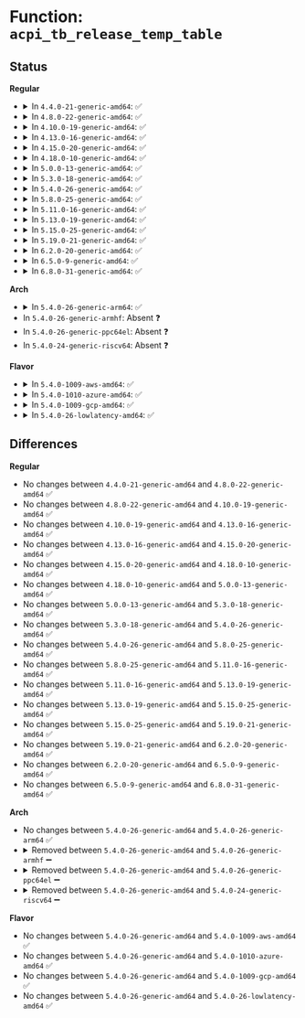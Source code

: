 # Function: <code>acpi_tb_release_temp_table</code>

## Status
<b>Regular</b>
<ul>
<li>
<details>
<summary>In <code>4.4.0-21-generic-amd64</code>: ✅</summary>

```c
void acpi_tb_release_temp_table(struct acpi_table_desc * table_desc)
```

```json
{
  "name": "acpi_tb_release_temp_table",
  "collision_type": "Unique Global",
  "inline_type": "No",
  "funcs": [
    {
      "addr": 18446744071583712527,
      "name": "acpi_tb_release_temp_table",
      "external": true,
      "loc": "drivers/acpi/acpica/tbdata.c:249",
      "file": "drivers/acpi/acpica/tbdata.c",
      "inline": "seen, unknown",
      "caller_inline": [],
      "caller_func": [
        "drivers/acpi/acpica/tbinstal.c:acpi_tb_override_table",
        "drivers/acpi/acpica/tbinstal.c:acpi_tb_install_fixed_table",
        "drivers/acpi/acpica/tbinstal.c:acpi_tb_install_standard_table"
      ]
    }
  ],
  "symbols": [
    {
      "addr": 18446744071583712527,
      "name": "acpi_tb_release_temp_table",
      "section": ".text",
      "bind": "STB_GLOBAL",
      "size": 16
    }
  ]
}
```
</details>
</li>
<li>
<details>
<summary>In <code>4.8.0-22-generic-amd64</code>: ✅</summary>

```c
void acpi_tb_release_temp_table(struct acpi_table_desc * table_desc)
```

```json
{
  "name": "acpi_tb_release_temp_table",
  "collision_type": "Unique Global",
  "inline_type": "No",
  "funcs": [
    {
      "addr": 18446744071584036947,
      "name": "acpi_tb_release_temp_table",
      "external": true,
      "loc": "drivers/acpi/acpica/tbdata.c:249",
      "file": "drivers/acpi/acpica/tbdata.c",
      "inline": "seen, unknown",
      "caller_inline": [],
      "caller_func": [
        "drivers/acpi/acpica/tbinstal.c:acpi_tb_override_table",
        "drivers/acpi/acpica/tbinstal.c:acpi_tb_install_standard_table",
        "drivers/acpi/acpica/tbinstal.c:acpi_tb_install_fixed_table"
      ]
    }
  ],
  "symbols": [
    {
      "addr": 18446744071584036947,
      "name": "acpi_tb_release_temp_table",
      "section": ".text",
      "bind": "STB_GLOBAL",
      "size": 16
    }
  ]
}
```
</details>
</li>
<li>
<details>
<summary>In <code>4.10.0-19-generic-amd64</code>: ✅</summary>

```c
void acpi_tb_release_temp_table(struct acpi_table_desc * table_desc)
```

```json
{
  "name": "acpi_tb_release_temp_table",
  "collision_type": "Unique Global",
  "inline_type": "No",
  "funcs": [
    {
      "addr": 18446744071584179105,
      "name": "acpi_tb_release_temp_table",
      "external": true,
      "loc": "drivers/acpi/acpica/tbdata.c:250",
      "file": "drivers/acpi/acpica/tbdata.c",
      "inline": "seen, unknown",
      "caller_inline": [],
      "caller_func": [
        "drivers/acpi/acpica/tbinstal.c:acpi_tb_override_table",
        "drivers/acpi/acpica/tbinstal.c:acpi_tb_install_standard_table"
      ]
    }
  ],
  "symbols": [
    {
      "addr": 18446744071584179105,
      "name": "acpi_tb_release_temp_table",
      "section": ".text",
      "bind": "STB_GLOBAL",
      "size": 16
    }
  ]
}
```
</details>
</li>
<li>
<details>
<summary>In <code>4.13.0-16-generic-amd64</code>: ✅</summary>

```c
void acpi_tb_release_temp_table(struct acpi_table_desc * table_desc)
```

```json
{
  "name": "acpi_tb_release_temp_table",
  "collision_type": "Unique Global",
  "inline_type": "No",
  "funcs": [
    {
      "addr": 18446744071584246793,
      "name": "acpi_tb_release_temp_table",
      "external": true,
      "loc": "drivers/acpi/acpica/tbdata.c:250",
      "file": "drivers/acpi/acpica/tbdata.c",
      "inline": "seen, unknown",
      "caller_inline": [],
      "caller_func": [
        "drivers/acpi/acpica/tbinstal.c:acpi_tb_override_table",
        "drivers/acpi/acpica/tbinstal.c:acpi_tb_install_standard_table"
      ]
    }
  ],
  "symbols": [
    {
      "addr": 18446744071584246793,
      "name": "acpi_tb_release_temp_table",
      "section": ".text",
      "bind": "STB_GLOBAL",
      "size": 16
    }
  ]
}
```
</details>
</li>
<li>
<details>
<summary>In <code>4.15.0-20-generic-amd64</code>: ✅</summary>

```c
void acpi_tb_release_temp_table(struct acpi_table_desc * table_desc)
```

```json
{
  "name": "acpi_tb_release_temp_table",
  "collision_type": "Unique Global",
  "inline_type": "No",
  "funcs": [
    {
      "addr": 18446744071584603624,
      "name": "acpi_tb_release_temp_table",
      "external": true,
      "loc": "drivers/acpi/acpica/tbdata.c:302",
      "file": "drivers/acpi/acpica/tbdata.c",
      "inline": "seen, unknown",
      "caller_inline": [],
      "caller_func": [
        "drivers/acpi/acpica/tbinstal.c:acpi_tb_override_table",
        "drivers/acpi/acpica/tbinstal.c:acpi_tb_install_standard_table"
      ]
    }
  ],
  "symbols": [
    {
      "addr": 18446744071584603624,
      "name": "acpi_tb_release_temp_table",
      "section": ".text",
      "bind": "STB_GLOBAL",
      "size": 16
    }
  ]
}
```
</details>
</li>
<li>
<details>
<summary>In <code>4.18.0-10-generic-amd64</code>: ✅</summary>

```c
void acpi_tb_release_temp_table(struct acpi_table_desc * table_desc)
```

```json
{
  "name": "acpi_tb_release_temp_table",
  "collision_type": "Unique Global",
  "inline_type": "No",
  "funcs": [
    {
      "addr": 18446744071584829383,
      "name": "acpi_tb_release_temp_table",
      "external": true,
      "loc": "drivers/acpi/acpica/tbdata.c:268",
      "file": "drivers/acpi/acpica/tbdata.c",
      "inline": "seen, unknown",
      "caller_inline": [],
      "caller_func": [
        "drivers/acpi/acpica/tbinstal.c:acpi_tb_override_table",
        "drivers/acpi/acpica/tbinstal.c:acpi_tb_install_standard_table"
      ]
    }
  ],
  "symbols": [
    {
      "addr": 18446744071584829383,
      "name": "acpi_tb_release_temp_table",
      "section": ".text",
      "bind": "STB_GLOBAL",
      "size": 16
    }
  ]
}
```
</details>
</li>
<li>
<details>
<summary>In <code>5.0.0-13-generic-amd64</code>: ✅</summary>

```c
void acpi_tb_release_temp_table(struct acpi_table_desc * table_desc)
```

```json
{
  "name": "acpi_tb_release_temp_table",
  "collision_type": "Unique Global",
  "inline_type": "No",
  "funcs": [
    {
      "addr": 18446744071584932739,
      "name": "acpi_tb_release_temp_table",
      "external": true,
      "loc": "drivers/acpi/acpica/tbdata.c:268",
      "file": "drivers/acpi/acpica/tbdata.c",
      "inline": "seen, unknown",
      "caller_inline": [],
      "caller_func": [
        "drivers/acpi/acpica/tbinstal.c:acpi_tb_override_table",
        "drivers/acpi/acpica/tbinstal.c:acpi_tb_install_standard_table"
      ]
    }
  ],
  "symbols": [
    {
      "addr": 18446744071584932739,
      "name": "acpi_tb_release_temp_table",
      "section": ".text",
      "bind": "STB_GLOBAL",
      "size": 16
    }
  ]
}
```
</details>
</li>
<li>
<details>
<summary>In <code>5.3.0-18-generic-amd64</code>: ✅</summary>

```c
void acpi_tb_release_temp_table(struct acpi_table_desc * table_desc)
```

```json
{
  "name": "acpi_tb_release_temp_table",
  "collision_type": "Unique Global",
  "inline_type": "No",
  "funcs": [
    {
      "addr": 18446744071585135597,
      "name": "acpi_tb_release_temp_table",
      "external": true,
      "loc": "drivers/acpi/acpica/tbdata.c:268",
      "file": "drivers/acpi/acpica/tbdata.c",
      "inline": "seen, unknown",
      "caller_inline": [],
      "caller_func": [
        "drivers/acpi/acpica/tbinstal.c:acpi_tb_override_table",
        "drivers/acpi/acpica/tbinstal.c:acpi_tb_install_standard_table"
      ]
    }
  ],
  "symbols": [
    {
      "addr": 18446744071585135597,
      "name": "acpi_tb_release_temp_table",
      "section": ".text",
      "bind": "STB_GLOBAL",
      "size": 16
    }
  ]
}
```
</details>
</li>
<li>
<details>
<summary>In <code>5.4.0-26-generic-amd64</code>: ✅</summary>

```c
void acpi_tb_release_temp_table(struct acpi_table_desc * table_desc)
```

```json
{
  "name": "acpi_tb_release_temp_table",
  "collision_type": "Unique Global",
  "inline_type": "No",
  "funcs": [
    {
      "addr": 18446744071585271959,
      "name": "acpi_tb_release_temp_table",
      "external": true,
      "loc": "drivers/acpi/acpica/tbdata.c:268",
      "file": "drivers/acpi/acpica/tbdata.c",
      "inline": "seen, unknown",
      "caller_inline": [],
      "caller_func": [
        "drivers/acpi/acpica/tbinstal.c:acpi_tb_override_table",
        "drivers/acpi/acpica/tbinstal.c:acpi_tb_install_standard_table"
      ]
    }
  ],
  "symbols": [
    {
      "addr": 18446744071585271959,
      "name": "acpi_tb_release_temp_table",
      "section": ".text",
      "bind": "STB_GLOBAL",
      "size": 16
    }
  ]
}
```
</details>
</li>
<li>
<details>
<summary>In <code>5.8.0-25-generic-amd64</code>: ✅</summary>

```c
void acpi_tb_release_temp_table(struct acpi_table_desc * table_desc)
```

```json
{
  "name": "acpi_tb_release_temp_table",
  "collision_type": "Unique Global",
  "inline_type": "No",
  "funcs": [
    {
      "addr": 18446744071585978350,
      "name": "acpi_tb_release_temp_table",
      "external": true,
      "loc": "drivers/acpi/acpica/tbdata.c:268",
      "file": "drivers/acpi/acpica/tbdata.c",
      "inline": "seen, unknown",
      "caller_inline": [],
      "caller_func": [
        "drivers/acpi/acpica/tbinstal.c:acpi_tb_override_table",
        "drivers/acpi/acpica/tbinstal.c:acpi_tb_install_standard_table"
      ]
    }
  ],
  "symbols": [
    {
      "addr": 18446744071585978350,
      "name": "acpi_tb_release_temp_table",
      "section": ".text",
      "bind": "STB_GLOBAL",
      "size": 16
    }
  ]
}
```
</details>
</li>
<li>
<details>
<summary>In <code>5.11.0-16-generic-amd64</code>: ✅</summary>

```c
void acpi_tb_release_temp_table(struct acpi_table_desc * table_desc)
```

```json
{
  "name": "acpi_tb_release_temp_table",
  "collision_type": "Unique Global",
  "inline_type": "No",
  "funcs": [
    {
      "addr": 18446744071586101236,
      "name": "acpi_tb_release_temp_table",
      "external": true,
      "loc": "drivers/acpi/acpica/tbdata.c:268",
      "file": "drivers/acpi/acpica/tbdata.c",
      "inline": "seen, unknown",
      "caller_inline": [],
      "caller_func": [
        "drivers/acpi/acpica/tbinstal.c:acpi_tb_override_table",
        "drivers/acpi/acpica/tbinstal.c:acpi_tb_install_standard_table"
      ]
    }
  ],
  "symbols": [
    {
      "addr": 18446744071586101236,
      "name": "acpi_tb_release_temp_table",
      "section": ".text",
      "bind": "STB_GLOBAL",
      "size": 16
    }
  ]
}
```
</details>
</li>
<li>
<details>
<summary>In <code>5.13.0-19-generic-amd64</code>: ✅</summary>

```c
void acpi_tb_release_temp_table(struct acpi_table_desc * table_desc)
```

```json
{
  "name": "acpi_tb_release_temp_table",
  "collision_type": "Unique Global",
  "inline_type": "No",
  "funcs": [
    {
      "addr": 18446744071585978068,
      "name": "acpi_tb_release_temp_table",
      "external": true,
      "loc": "drivers/acpi/acpica/tbdata.c:268",
      "file": "drivers/acpi/acpica/tbdata.c",
      "inline": "seen, unknown",
      "caller_inline": [],
      "caller_func": [
        "drivers/acpi/acpica/tbinstal.c:acpi_tb_override_table",
        "drivers/acpi/acpica/tbinstal.c:acpi_tb_install_standard_table"
      ]
    }
  ],
  "symbols": [
    {
      "addr": 18446744071585978068,
      "name": "acpi_tb_release_temp_table",
      "section": ".text",
      "bind": "STB_GLOBAL",
      "size": 16
    }
  ]
}
```
</details>
</li>
<li>
<details>
<summary>In <code>5.15.0-25-generic-amd64</code>: ✅</summary>

```c
void acpi_tb_release_temp_table(struct acpi_table_desc * table_desc)
```

```json
{
  "name": "acpi_tb_release_temp_table",
  "collision_type": "Unique Global",
  "inline_type": "No",
  "funcs": [
    {
      "addr": 18446744071586466724,
      "name": "acpi_tb_release_temp_table",
      "external": true,
      "loc": "drivers/acpi/acpica/tbdata.c:268",
      "file": "drivers/acpi/acpica/tbdata.c",
      "inline": "seen, unknown",
      "caller_inline": [],
      "caller_func": [
        "drivers/acpi/acpica/tbinstal.c:acpi_tb_override_table",
        "drivers/acpi/acpica/tbinstal.c:acpi_tb_install_standard_table"
      ]
    }
  ],
  "symbols": [
    {
      "addr": 18446744071586466724,
      "name": "acpi_tb_release_temp_table",
      "section": ".text",
      "bind": "STB_GLOBAL",
      "size": 16
    }
  ]
}
```
</details>
</li>
<li>
<details>
<summary>In <code>5.19.0-21-generic-amd64</code>: ✅</summary>

```c
void acpi_tb_release_temp_table(struct acpi_table_desc * table_desc)
```

```json
{
  "name": "acpi_tb_release_temp_table",
  "collision_type": "Unique Global",
  "inline_type": "No",
  "funcs": [
    {
      "addr": 18446744071587719384,
      "name": "acpi_tb_release_temp_table",
      "external": true,
      "loc": "drivers/acpi/acpica/tbdata.c:284",
      "file": "drivers/acpi/acpica/tbdata.c",
      "inline": "seen, unknown",
      "caller_inline": [],
      "caller_func": [
        "drivers/acpi/acpica/tbinstal.c:acpi_tb_override_table",
        "drivers/acpi/acpica/tbinstal.c:acpi_tb_install_standard_table"
      ]
    }
  ],
  "symbols": [
    {
      "addr": 18446744071587719384,
      "name": "acpi_tb_release_temp_table",
      "section": ".text",
      "bind": "STB_GLOBAL",
      "size": 22
    }
  ]
}
```
</details>
</li>
<li>
<details>
<summary>In <code>6.2.0-20-generic-amd64</code>: ✅</summary>

```c
void acpi_tb_release_temp_table(struct acpi_table_desc * table_desc)
```

```json
{
  "name": "acpi_tb_release_temp_table",
  "collision_type": "Unique Global",
  "inline_type": "No",
  "funcs": [
    {
      "addr": 18446744071589037280,
      "name": "acpi_tb_release_temp_table",
      "external": true,
      "loc": "drivers/acpi/acpica/tbdata.c:284",
      "file": "drivers/acpi/acpica/tbdata.c",
      "inline": "seen, unknown",
      "caller_inline": [],
      "caller_func": [
        "drivers/acpi/acpica/tbinstal.c:acpi_tb_override_table",
        "drivers/acpi/acpica/tbinstal.c:acpi_tb_install_standard_table"
      ]
    }
  ],
  "symbols": [
    {
      "addr": 18446744071589037280,
      "name": "acpi_tb_release_temp_table",
      "section": ".text",
      "bind": "STB_GLOBAL",
      "size": 22
    }
  ]
}
```
</details>
</li>
<li>
<details>
<summary>In <code>6.5.0-9-generic-amd64</code>: ✅</summary>

```c
void acpi_tb_release_temp_table(struct acpi_table_desc * table_desc)
```

```json
{
  "name": "acpi_tb_release_temp_table",
  "collision_type": "Unique Global",
  "inline_type": "No",
  "funcs": [
    {
      "addr": 18446744071589328448,
      "name": "acpi_tb_release_temp_table",
      "external": true,
      "loc": "drivers/acpi/acpica/tbdata.c:284",
      "file": "drivers/acpi/acpica/tbdata.c",
      "inline": "seen, unknown",
      "caller_inline": [],
      "caller_func": [
        "drivers/acpi/acpica/tbinstal.c:acpi_tb_override_table",
        "drivers/acpi/acpica/tbinstal.c:acpi_tb_install_standard_table"
      ]
    }
  ],
  "symbols": [
    {
      "addr": 18446744071589328448,
      "name": "acpi_tb_release_temp_table",
      "section": ".text",
      "bind": "STB_GLOBAL",
      "size": 22
    }
  ]
}
```
</details>
</li>
<li>
<details>
<summary>In <code>6.8.0-31-generic-amd64</code>: ✅</summary>

```c
void acpi_tb_release_temp_table(struct acpi_table_desc * table_desc)
```

```json
{
  "name": "acpi_tb_release_temp_table",
  "collision_type": "Unique Global",
  "inline_type": "No",
  "funcs": [
    {
      "addr": 18446744071589635264,
      "name": "acpi_tb_release_temp_table",
      "external": true,
      "loc": "drivers/acpi/acpica/tbdata.c:284",
      "file": "drivers/acpi/acpica/tbdata.c",
      "inline": "seen, unknown",
      "caller_inline": [],
      "caller_func": [
        "drivers/acpi/acpica/tbinstal.c:acpi_tb_override_table",
        "drivers/acpi/acpica/tbinstal.c:acpi_tb_install_standard_table"
      ]
    }
  ],
  "symbols": [
    {
      "addr": 18446744071589635264,
      "name": "acpi_tb_release_temp_table",
      "section": ".text",
      "bind": "STB_GLOBAL",
      "size": 22
    }
  ]
}
```
</details>
</li>
</ul>
<b>Arch</b>
<ul>
<li>
<details>
<summary>In <code>5.4.0-26-generic-arm64</code>: ✅</summary>

```c
void acpi_tb_release_temp_table(struct acpi_table_desc * table_desc)
```

```json
{
  "name": "acpi_tb_release_temp_table",
  "collision_type": "Unique Global",
  "inline_type": "No",
  "funcs": [
    {
      "addr": 18446603336497588636,
      "name": "acpi_tb_release_temp_table",
      "external": true,
      "loc": "drivers/acpi/acpica/tbdata.c:268",
      "file": "drivers/acpi/acpica/tbdata.c",
      "inline": "seen, unknown",
      "caller_inline": [],
      "caller_func": [
        "drivers/acpi/acpica/tbinstal.c:acpi_tb_override_table",
        "drivers/acpi/acpica/tbinstal.c:acpi_tb_install_standard_table"
      ]
    }
  ],
  "symbols": [
    {
      "addr": 18446603336497588636,
      "name": "acpi_tb_release_temp_table",
      "section": ".text",
      "bind": "STB_GLOBAL",
      "size": 44
    }
  ]
}
```
</details>
</li>
<li>
In <code>5.4.0-26-generic-armhf</code>: Absent ❓
</li>
<li>
In <code>5.4.0-26-generic-ppc64el</code>: Absent ❓
</li>
<li>
In <code>5.4.0-24-generic-riscv64</code>: Absent ❓
</li>
</ul>
<b>Flavor</b>
<ul>
<li>
<details>
<summary>In <code>5.4.0-1009-aws-amd64</code>: ✅</summary>

```c
void acpi_tb_release_temp_table(struct acpi_table_desc * table_desc)
```

```json
{
  "name": "acpi_tb_release_temp_table",
  "collision_type": "Unique Global",
  "inline_type": "No",
  "funcs": [
    {
      "addr": 18446744071585118124,
      "name": "acpi_tb_release_temp_table",
      "external": true,
      "loc": "drivers/acpi/acpica/tbdata.c:268",
      "file": "drivers/acpi/acpica/tbdata.c",
      "inline": "seen, unknown",
      "caller_inline": [],
      "caller_func": [
        "drivers/acpi/acpica/tbinstal.c:acpi_tb_override_table",
        "drivers/acpi/acpica/tbinstal.c:acpi_tb_install_standard_table"
      ]
    }
  ],
  "symbols": [
    {
      "addr": 18446744071585118124,
      "name": "acpi_tb_release_temp_table",
      "section": ".text",
      "bind": "STB_GLOBAL",
      "size": 16
    }
  ]
}
```
</details>
</li>
<li>
<details>
<summary>In <code>5.4.0-1010-azure-amd64</code>: ✅</summary>

```c
void acpi_tb_release_temp_table(struct acpi_table_desc * table_desc)
```

```json
{
  "name": "acpi_tb_release_temp_table",
  "collision_type": "Unique Global",
  "inline_type": "No",
  "funcs": [
    {
      "addr": 18446744071585033436,
      "name": "acpi_tb_release_temp_table",
      "external": true,
      "loc": "drivers/acpi/acpica/tbdata.c:268",
      "file": "drivers/acpi/acpica/tbdata.c",
      "inline": "seen, unknown",
      "caller_inline": [],
      "caller_func": [
        "drivers/acpi/acpica/tbinstal.c:acpi_tb_override_table",
        "drivers/acpi/acpica/tbinstal.c:acpi_tb_install_standard_table"
      ]
    }
  ],
  "symbols": [
    {
      "addr": 18446744071585033436,
      "name": "acpi_tb_release_temp_table",
      "section": ".text",
      "bind": "STB_GLOBAL",
      "size": 16
    }
  ]
}
```
</details>
</li>
<li>
<details>
<summary>In <code>5.4.0-1009-gcp-amd64</code>: ✅</summary>

```c
void acpi_tb_release_temp_table(struct acpi_table_desc * table_desc)
```

```json
{
  "name": "acpi_tb_release_temp_table",
  "collision_type": "Unique Global",
  "inline_type": "No",
  "funcs": [
    {
      "addr": 18446744071585223543,
      "name": "acpi_tb_release_temp_table",
      "external": true,
      "loc": "drivers/acpi/acpica/tbdata.c:268",
      "file": "drivers/acpi/acpica/tbdata.c",
      "inline": "seen, unknown",
      "caller_inline": [],
      "caller_func": [
        "drivers/acpi/acpica/tbinstal.c:acpi_tb_override_table",
        "drivers/acpi/acpica/tbinstal.c:acpi_tb_install_standard_table"
      ]
    }
  ],
  "symbols": [
    {
      "addr": 18446744071585223543,
      "name": "acpi_tb_release_temp_table",
      "section": ".text",
      "bind": "STB_GLOBAL",
      "size": 16
    }
  ]
}
```
</details>
</li>
<li>
<details>
<summary>In <code>5.4.0-26-lowlatency-amd64</code>: ✅</summary>

```c
void acpi_tb_release_temp_table(struct acpi_table_desc * table_desc)
```

```json
{
  "name": "acpi_tb_release_temp_table",
  "collision_type": "Unique Global",
  "inline_type": "No",
  "funcs": [
    {
      "addr": 18446744071585329703,
      "name": "acpi_tb_release_temp_table",
      "external": true,
      "loc": "drivers/acpi/acpica/tbdata.c:268",
      "file": "drivers/acpi/acpica/tbdata.c",
      "inline": "seen, unknown",
      "caller_inline": [],
      "caller_func": [
        "drivers/acpi/acpica/tbinstal.c:acpi_tb_override_table",
        "drivers/acpi/acpica/tbinstal.c:acpi_tb_install_standard_table"
      ]
    }
  ],
  "symbols": [
    {
      "addr": 18446744071585329703,
      "name": "acpi_tb_release_temp_table",
      "section": ".text",
      "bind": "STB_GLOBAL",
      "size": 16
    }
  ]
}
```
</details>
</li>
</ul>

## Differences
<b>Regular</b>
<ul>
<li>
No changes between <code>4.4.0-21-generic-amd64</code> and <code>4.8.0-22-generic-amd64</code> ✅
</li>
<li>
No changes between <code>4.8.0-22-generic-amd64</code> and <code>4.10.0-19-generic-amd64</code> ✅
</li>
<li>
No changes between <code>4.10.0-19-generic-amd64</code> and <code>4.13.0-16-generic-amd64</code> ✅
</li>
<li>
No changes between <code>4.13.0-16-generic-amd64</code> and <code>4.15.0-20-generic-amd64</code> ✅
</li>
<li>
No changes between <code>4.15.0-20-generic-amd64</code> and <code>4.18.0-10-generic-amd64</code> ✅
</li>
<li>
No changes between <code>4.18.0-10-generic-amd64</code> and <code>5.0.0-13-generic-amd64</code> ✅
</li>
<li>
No changes between <code>5.0.0-13-generic-amd64</code> and <code>5.3.0-18-generic-amd64</code> ✅
</li>
<li>
No changes between <code>5.3.0-18-generic-amd64</code> and <code>5.4.0-26-generic-amd64</code> ✅
</li>
<li>
No changes between <code>5.4.0-26-generic-amd64</code> and <code>5.8.0-25-generic-amd64</code> ✅
</li>
<li>
No changes between <code>5.8.0-25-generic-amd64</code> and <code>5.11.0-16-generic-amd64</code> ✅
</li>
<li>
No changes between <code>5.11.0-16-generic-amd64</code> and <code>5.13.0-19-generic-amd64</code> ✅
</li>
<li>
No changes between <code>5.13.0-19-generic-amd64</code> and <code>5.15.0-25-generic-amd64</code> ✅
</li>
<li>
No changes between <code>5.15.0-25-generic-amd64</code> and <code>5.19.0-21-generic-amd64</code> ✅
</li>
<li>
No changes between <code>5.19.0-21-generic-amd64</code> and <code>6.2.0-20-generic-amd64</code> ✅
</li>
<li>
No changes between <code>6.2.0-20-generic-amd64</code> and <code>6.5.0-9-generic-amd64</code> ✅
</li>
<li>
No changes between <code>6.5.0-9-generic-amd64</code> and <code>6.8.0-31-generic-amd64</code> ✅
</li>
</ul>
<b>Arch</b>
<ul>
<li>
No changes between <code>5.4.0-26-generic-amd64</code> and <code>5.4.0-26-generic-arm64</code> ✅
</li>
<li>
<details>
<summary>Removed between <code>5.4.0-26-generic-amd64</code> and <code>5.4.0-26-generic-armhf</code> ➖</summary>

```c
void acpi_tb_release_temp_table(struct acpi_table_desc * table_desc)
```
</details>
</li>
<li>
<details>
<summary>Removed between <code>5.4.0-26-generic-amd64</code> and <code>5.4.0-26-generic-ppc64el</code> ➖</summary>

```c
void acpi_tb_release_temp_table(struct acpi_table_desc * table_desc)
```
</details>
</li>
<li>
<details>
<summary>Removed between <code>5.4.0-26-generic-amd64</code> and <code>5.4.0-24-generic-riscv64</code> ➖</summary>

```c
void acpi_tb_release_temp_table(struct acpi_table_desc * table_desc)
```
</details>
</li>
</ul>
<b>Flavor</b>
<ul>
<li>
No changes between <code>5.4.0-26-generic-amd64</code> and <code>5.4.0-1009-aws-amd64</code> ✅
</li>
<li>
No changes between <code>5.4.0-26-generic-amd64</code> and <code>5.4.0-1010-azure-amd64</code> ✅
</li>
<li>
No changes between <code>5.4.0-26-generic-amd64</code> and <code>5.4.0-1009-gcp-amd64</code> ✅
</li>
<li>
No changes between <code>5.4.0-26-generic-amd64</code> and <code>5.4.0-26-lowlatency-amd64</code> ✅
</li>
</ul>
